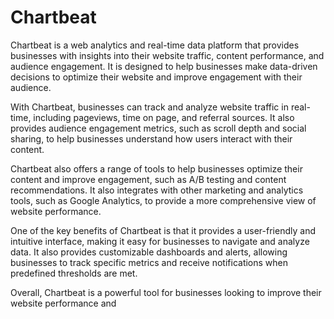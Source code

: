 # Chartbeat

Chartbeat is a web analytics and real-time data platform that provides businesses with insights into their website traffic, content performance, and audience engagement. It is designed to help businesses make data-driven decisions to optimize their website and improve engagement with their audience.

With Chartbeat, businesses can track and analyze website traffic in real-time, including pageviews, time on page, and referral sources. It also provides audience engagement metrics, such as scroll depth and social sharing, to help businesses understand how users interact with their content.

Chartbeat also offers a range of tools to help businesses optimize their content and improve engagement, such as A/B testing and content recommendations. It also integrates with other marketing and analytics tools, such as Google Analytics, to provide a more comprehensive view of website performance.

One of the key benefits of Chartbeat is that it provides a user-friendly and intuitive interface, making it easy for businesses to navigate and analyze data. It also provides customizable dashboards and alerts, allowing businesses to track specific metrics and receive notifications when predefined thresholds are met.

Overall, Chartbeat is a powerful tool for businesses looking to improve their website performance and
